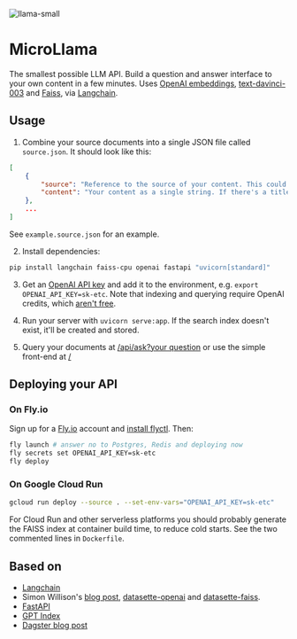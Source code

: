 ![llama-small](https://user-images.githubusercontent.com/15543/221690917-1ca1dcb7-4a88-4ef8-842c-98268e3f4e63.jpg)

# MicroLlama

The smallest possible LLM API. Build a question and answer interface to your own
content in a few minutes. Uses
[OpenAI embeddings](https://platform.openai.com/docs/guides/embeddings/what-are-embeddings),
[text-davinci-003](https://platform.openai.com/docs/models/gpt-3) and
[Faiss](https://faiss.ai), via
[Langchain](https://langchain.readthedocs.io/en/latest/).

## Usage

1. Combine your source documents into a single JSON file called `source.json`.
   It should look like this:

```json
[
    {
        "source": "Reference to the source of your content. This could be a URL or a title or a filename",
        "content": "Your content as a single string. If there's a title or summary, put these first, separated by new lines."
    }, 
    ...
]
```

See `example.source.json` for an example.

2. Install dependencies:

```bash
pip install langchain faiss-cpu openai fastapi "uvicorn[standard]"
```

3. Get an [OpenAI API key](https://platform.openai.com/account/api-keys) and add
   it to the environment, e.g. `export OPENAI_API_KEY=sk-etc`. Note that
   indexing and querying require OpenAI credits, which
   [aren't free](https://openai.com/api/pricing/).

4. Run your server with `uvicorn serve:app`. If the search index doesn't exist,
   it'll be created and stored.

5. Query your documents at
   [/api/ask?your question](http://127.0.0.1:8000/api/ask?your%20question) or
   use the simple front-end at [/](http://127.0.0.1:8000/)

## Deploying your API

### On Fly.io

Sign up for a [Fly.io](https://fly.io) account and
[install flyctl](https://fly.io/docs/hands-on/install-flyctl/). Then:

```bash
fly launch # answer no to Postgres, Redis and deploying now 
fly secrets set OPENAI_API_KEY=sk-etc 
fly deploy
```

### On Google Cloud Run

```bash
gcloud run deploy --source . --set-env-vars="OPENAI_API_KEY=sk-etc"
```

For Cloud Run and other serverless platforms you should probably generate the
FAISS index at container build time, to reduce cold starts. See the two
commented lines in `Dockerfile`.

## Based on

- [Langchain](https://langchain.readthedocs.io/en/latest/)
- Simon Willison's
  [blog post](https://simonwillison.net/2023/Jan/13/semantic-search-answers/),
  [datasette-openai](https://datasette.io/plugins/datasette-openai) and
  [datasette-faiss](https://datasette.io/plugins/datasette-faiss).
- [FastAPI](https://fastapi.tiangolo.com)
- [GPT Index](https://gpt-index.readthedocs.io/en/latest/)
- [Dagster blog post](https://dagster.io/blog/chatgpt-langchain)

